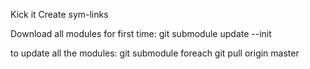 Kick it
Create sym-links

Download all modules for first time:
git submodule update --init

to update all the modules:
git submodule foreach git pull origin master

